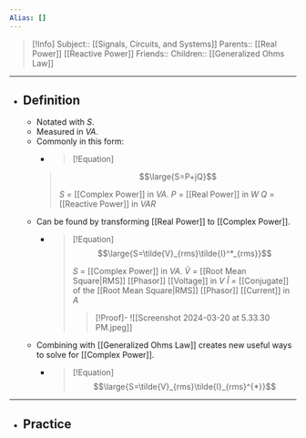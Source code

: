 ```yaml
---
Alias: []
---
```

> [!Info]
> Subject:: [[Signals, Circuits, and Systems]]
> Parents:: [[Real Power]] [[Reactive Power]]
> Friends:: 
> Children:: [[Generalized Ohms Law]]
---
- ## Definition
	- Notated with $S$.
	- Measured in $VA$.
	- Commonly in this form:
	  - > [!Equation]
	  > $$\large{S=P+jQ}$$
	  > 
	  > $S$ = [[Complex Power]] in $VA$.
	  > $P$ = [[Real Power]] in $W$
	  > $Q$ = [[Reactive Power]] in $VAR$
	- Can be found by transforming [[Real Power]] to [[Complex Power]].
		- > [!Equation]
		  > $$\large{S=\tilde{V}_{rms}\tilde{I}^*_{rms}}$$
		  > 
		  > $S$ = [[Complex Power]] in $VA$.
		  > $\tilde{V}$ = [[Root Mean Square|RMS]] [[Phasor]] [[Voltage]] in $V$
		  > $\tilde{I}$ = [[Conjugate]] of the [[Root Mean Square|RMS]] [[Phasor]] [[Current]] in $A$
		  > 
		  > > [!Proof]-
		  > > ![[Screenshot 2024-03-20 at 5.33.30 PM.jpeg]]
	- Combining with [[Generalized Ohms Law]] creates new useful ways to solve for [[Complex Power]].
		- > [!Equation]
		  > $$\large{S=\tilde{V}_{rms}\tilde{I}_{rms}^{*}}$$
---
- ## Practice